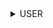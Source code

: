 <details>
<summary>USER</summary>

| URL | Method | Auth Required | Description |
|-----|--------|---------------|-------------|
| `/users/me` | GET | True | Retrieve authenticated user profile |

> <details>
> <summary>Response body</summary>
>
> ```json
> {
>    "statusCode": 200,
>    "data": {
>        "name": "ahrak nivah",
>        "email": "enyyvish@gmail.com",
>        "role": "CUSTOMER",
>        "is_verified": true,
>        "subscription_id": "6826d68a0fbea0d79998ef43",
>        "userId": "6826d68a0fbea0d79998ef45",
>        "created_at": "2025-05-16T06:09:14.000Z",
>        "is_deleted": false,
>        "updated_at": "2025-05-16T06:09:14.513Z",
>        "subscription": {
>            "_id": "6826d68a0fbea0d79998ef43",
>            "type": "HOBBY",
>            "key_limit": 2,
>            "usage_limit": 500,
>            "usage_count": 0,
>            "is_active": true,
>            "updated_at": "2025-05-16T06:09:14.288Z"
>        },
>        "keys": []
>    }
>}
> ```
> 
> **Response:** `200 OK` - User profile retrieved successfully</br>
> **Response:** `401 Unauthorized` - Not authenticated</br>
> **Response:** `404 Not Found` - User not found
> </details>

<details>
<summary>Api Flow diagram</summary>

```mermaid
 flowchart TD
%% API Flow: GET /users/me
Start[GET /users/me] --> Auth{Authorized?}

Auth -->|No| Auth401[Return 401 Unauthorized]
Auth -->|Yes| ExtractUserId[Extract userId from token]

ExtractUserId --> GetUser[Get User Data]
GetUser --> UserExists{User exists?}

UserExists -->|No| User404[Return 404 User Not Found]
UserExists -->|Yes| GetSubscription[Fetch Subscription]

GetSubscription --> SubExists{Subscription?}
SubExists -->|No| Partial206[Return 206 Partial Content]
SubExists -->|Yes| GetKeys[Get API Keys]

GetKeys --> KeysFound{Keys?}
KeysFound -->|No| Partial206
KeysFound -->|Yes| FormatData[Build Full User Profile Response]

FormatData --> FormatSuccess{Format Successful?}
FormatSuccess -->|No| FormatError500[Return 500 Internal Server Error]
FormatSuccess -->|Yes| Success200[Return 200 OK]

classDef startEnd fill:#81C8FF,stroke:#4682B4,stroke-width:2px,color:#000;
classDef decision fill:#FFD54F,stroke:#FFB300,stroke-width:2px,color:#000;
classDef success fill:#A5D6A7,stroke:#388E3C,stroke-width:2px,color:#000;
classDef error fill:#EF9A9A,stroke:#D32F2F,stroke-width:2px,color:#000;
classDef warning fill:#FFCC80,stroke:#F57C00,stroke-width:2px,color:#000;

class Start,Success200 startEnd
class Auth,UserExists,SubExists,KeysFound,FormatSuccess decision
class Success200 success
class Auth401,User404,FormatError500 error
class Partial206 warning

``` 
</details>
---
| URL | Method | Auth Required | Description |
|-----|--------|---------------|-------------|
| `/users/me` | PATCH | True | Update user profile details |

> <details>
> <summary>Request body</summary>
>
> ```json
>  {
>    "name": "local lamma"
>  }
>
> ```
> </details>
>
> <details>
> <summary>Response body</summary>
>
> ```json
> {
>   "statusCode" : 200
> }
> ```
> 
> **Response:** `200 OK` - Profile updated successfully</br>
> **Response:** `400 Bad Request` - Invalid input data</br>
> **Response:** `401 Unauthorized` - Not authenticated
> </details>

<details>
<summary>Api Flow diagram</summary>

```mermaid
flowchart TD
%% API Flow: PATCH /users/me
Start[PATCH /users/me<br/>Request Body: name] --> Auth{Authorized?}

Auth -->|No| Auth401[Return 401 Unauthorized]
Auth -->|Yes| ExtractUserId[Extract userId from token]

ExtractUserId --> ValidateInput[Validate Request Body]
ValidateInput --> InputValid{Input Valid?}

InputValid -->|No| Input422[Return 422 Invalid Input Data]
InputValid -->|Yes| GetUser[Get User Data]

GetUser --> UserExists{User exists?}

UserExists -->|No| User404[Return 404 User Not Found]
UserExists -->|Yes| UpdateUser[Update User Profile]

UpdateUser --> UpdateSuccess{Update Successful?}
UpdateSuccess -->|No| Server500[Return 500 Internal Error]
UpdateSuccess -->|Yes| Success200[Return 200 OK]

classDef startEnd fill:#81C8FF,stroke:#4682B4,stroke-width:2px,color:#000;
classDef decision fill:#FFD54F,stroke:#FFB300,stroke-width:2px,color:#000;
classDef success fill:#A5D6A7,stroke:#388E3C,stroke-width:2px,color:#000;
classDef error fill:#EF9A9A,stroke:#D32F2F,stroke-width:2px,color:#000;
classDef warning fill:#FFCC80,stroke:#F57C00,stroke-width:2px,color:#000;

class Start,Success200 startEnd
class Auth,InputValid,UserExists,UpdateSuccess decision
class Success200 success
class Auth401,Input422,User404,Server500 error

```
</details>

---
| URL | Method | Auth Required | Description |
|-----|--------|---------------|-------------|
| `/users/me` | DELETE | True | Permanently delete the user account |

> <details>
> <summary>Response body</summary>
>
> ```json
> {
>   "statusCode": 200
> }
> ```
> 
> **Response:** `200 OK` - Account deleted successfully</br>
> **Response:** `401 Unauthorized` - Not authenticated</br>
> **Response:** `404 Not Found` - User not found
> </details>


<details>
<summary>Api Flow diagram</summary>

```mermaid
flowchart TD
%% API Flow: DELETE /users/me
Start[DELETE /users/me] --> Auth{Authorized?}

Auth -->|No| Auth401[Return 401 Unauthorized]
Auth -->|Yes| ExtractUserId[Extract userId from token]

ExtractUserId --> GetUser[Get User Data]
GetUser --> UserExists{User exists?}

UserExists -->|No| User404[Return 404 User Not Found]
UserExists -->|Yes| SoftDelete[Set is_deleted = true]

SoftDelete --> UpdateUser[Update User in Database]
UpdateUser --> UpdateSuccess{Update Successful?}

UpdateSuccess -->|No| Server500[Return 500 Internal Server Error]
UpdateSuccess -->|Yes| ClearCookies[Clear Session Cookies]

ClearCookies --> Success200[Return 200 OK]

classDef startEnd fill:#81C8FF,stroke:#4682B4,stroke-width:2px,color:#000;
classDef decision fill:#FFD54F,stroke:#FFB300,stroke-width:2px,color:#000;
classDef success fill:#A5D6A7,stroke:#388E3C,stroke-width:2px,color:#000;
classDef error fill:#EF9A9A,stroke:#D32F2F,stroke-width:2px,color:#000;
classDef warning fill:#FFCC80,stroke:#F57C00,stroke-width:2px,color:#000;

class Start,Success200 startEnd
class Auth,UserExists,UpdateSuccess decision
class Success200 success
class Auth401,User404,Server500 error
class SoftDelete,UpdateUser,ClearCookies process

```
</details>
---
| URL | Method | Auth Required | Description |
|-----|--------|---------------|-------------|
| `/users/me/api-key` | POST | True | Generate a new API key |

> <details>
> <summary>Request body</summary>
>
> ```json
> {
>   "key_description": "sample key"
> }
> ```
> </details>
>
> <details>
> <summary>Response body</summary>
>
> ```json
> {
>    "statusCode": 200,
>    "data": {
>        "key_description": "sample key",
>        "subscription_id": "6826d68a0fbea0d79998ef43",
>        "_id": "684d52e03469f433197aa44a",
>        "api_key": "10E38C50555040A2A0220B6DB0AFDAE4",
>        "updated_at": "2025-06-14T10:45:52.395Z",
>        "__v": 0
>    }
> }
> ```
> 
> **Response:** `200 OK` - API key generated successfully</br>
> **Response:** `400 Bad Request` - Invalid input data</br>
> **Response:** `401 Unauthorized` - Not authenticated</br>
> **Response:** `403 Forbidden` - Key limit reached
> </details>

<details>
<summary>Api Flow diagram</summary>

```mermaid
flowchart TD
%% API Flow: POST /users/me/api-key
Start[POST /users/me/api-key<br/>Request Body: key_description] --> Auth{Authorized?}

Auth -->|No| Auth401[Return 401 Unauthorized]
Auth -->|Yes| ExtractUserId[Extract userId from token]

ExtractUserId --> ValidateInput[Validate Request Body]
ValidateInput --> InputValid{Input Valid?}

InputValid -->|No| Input422[Return 422 Invalid Input Data]
InputValid -->|Yes| GetUser[Get User Data]

GetUser --> UserExists{User exists?}
UserExists -->|No| User404[Return 404 User Not Found]
UserExists -->|Yes| GetSubscription[Fetch Subscription]

GetSubscription --> CheckLimit{Check Key Limit?}
CheckLimit -->|Exceeded| Limit403[Return 403 Key Limit Reached]
CheckLimit -->|Within Limit| GenerateKey[Generate New API Key]

GenerateKey --> UpdateUser[Update User Keys Array]
UpdateUser --> CreateSuccess{Creation Successful?}

CreateSuccess -->|No| Server500[Return 500 Internal Server Error]
CreateSuccess -->|Yes| Success200[Return 200 OK + Key Data]

classDef startEnd fill:#81C8FF,stroke:#4682B4,stroke-width:2px,color:#000;
classDef decision fill:#FFD54F,stroke:#FFB300,stroke-width:2px,color:#000;
classDef success fill:#A5D6A7,stroke:#388E3C,stroke-width:2px,color:#000;
classDef error fill:#EF9A9A,stroke:#D32F2F,stroke-width:2px,color:#000;
classDef warning fill:#FFCC80,stroke:#F57C00,stroke-width:2px,color:#000;

class Start,Success200 startEnd
class Auth,InputValid,UserExists,CheckLimit,CreateSuccess decision
class Success200 success
class Auth401,Input422,User404,Server500 error
class Limit403 warning

```
</details>
---
| URL | Method | Auth Required | Description |
|-----|--------|---------------|-------------|
| `/users/me/api-key/:keyId` | DELETE | True | Revoke an API key |

> <details>
> <summary>Response body</summary>
>
> ```json
> {
>   "statusCode":200
> }
> ```
> 
> **Response:** `200 OK` - API key revoked successfully</br>
> **Response:** `401 Unauthorized` - Not authenticated</br>
> **Response:** `404 Not Found` - API key not found
> </details>

<details>
<summary>Api Flow diagram</summary>

 ```mermaid
flowchart TD
%% API Flow: DELETE /users/me/api-key/:keyId
Start[DELETE /users/me/api-key/:keyId<br/>Param: keyId] --> Auth{Authorized?}

Auth -->|No| Auth401[Return 401 Unauthorized]
Auth -->|Yes| ExtractUserId[Extract userId from token]

ExtractUserId --> ExtractKeyId[Extract keyId from params]
ExtractKeyId --> GetKey[Get API Key Data]

GetKey --> KeyExists{Key exists?}
KeyExists -->|No| Key404[Return 404 API Key Not Found]
KeyExists -->|Yes| CheckOwnership{User Owns Key?}

CheckOwnership -->|No| Key404
CheckOwnership -->|Yes| DeleteKey[Delete API Key]

DeleteKey --> UpdateUser[Remove from User Keys Array]
UpdateUser --> DeleteSuccess{Deletion Successful?}

DeleteSuccess -->|No| Server500[Return 500 Internal Server Error]
DeleteSuccess -->|Yes| Success200[Return 200 OK]

classDef startEnd fill:#81C8FF,stroke:#4682B4,stroke-width:2px,color:#000;
classDef decision fill:#FFD54F,stroke:#FFB300,stroke-width:2px,color:#000;
classDef success fill:#A5D6A7,stroke:#388E3C,stroke-width:2px,color:#000;
classDef error fill:#EF9A9A,stroke:#D32F2F,stroke-width:2px,color:#000;
classDef warning fill:#FFCC80,stroke:#F57C00,stroke-width:2px,color:#000;

class Start,Success200 startEnd
class Auth,KeyExists,CheckOwnership,DeleteSuccess decision
class Success200 success
class Auth401,Key404,Server500 error

```
</details>
---
| URL | Method | Auth Required | Description |
|-----|--------|---------------|-------------|
| `/users/me/password` | PUT | True | Update user password |

> <details>
> <summary>Request body</summary>
>
> ```json
> {
>   "currPassword": "oldPassword123",
>   "newPassword": "newPassword123"
> }
> ```
> </details>
>
> <details>
> <summary>Response body</summary>
>
> ```json
> {
>   "statusCode": 200
> }
> ```
> 
> **Response:** `200 OK` - Password updated successfully</br>
> **Response:** `400 Bad Request` - Invalid input data</br>
> **Response:** `401 Unauthorized` - Not authenticated or invalid current password
> </details>
> <details>


<details>
<summary>Api Flow diagram</summary>

 ```mermaid
flowchart TD
%% API Flow: PUT /users/me/password
Start[PUT /users/me/password<br/>Request Body: currPassword + newPassword] --> Auth{Authorized?}

Auth -->|No| Auth401[Return 401 Unauthorized]
Auth -->|Yes| ExtractUserId[Extract userId from token]

ExtractUserId --> ValidateInput[Validate Request Body]
ValidateInput --> InputValid{Input Valid?}

InputValid -->|No| Input422[Return 422 Invalid Input Data]
InputValid -->|Yes| GetUser[Get User Data]

GetUser --> UserExists{User exists?}
UserExists -->|No| User404[Return 404 User Not Found]
UserExists -->|Yes| VerifyPassword[Verify Current Password]

VerifyPassword --> PasswordMatch{Password Matches?}
PasswordMatch -->|No| Password400[Return 400 Incorrect Password]
PasswordMatch -->|Yes| HashNewPassword[Hash New Password]

HashNewPassword --> UpdateUser[Update User Password]
UpdateUser --> UpdateSuccess{Update Successful?}

UpdateSuccess -->|No| Server500[Return 500 Internal Server Error]
UpdateSuccess -->|Yes| Success200[Return 200 OK]

classDef startEnd fill:#81C8FF,stroke:#4682B4,stroke-width:2px,color:#000;
classDef decision fill:#FFD54F,stroke:#FFB300,stroke-width:2px,color:#000;
classDef success fill:#A5D6A7,stroke:#388E3C,stroke-width:2px,color:#000;
classDef error fill:#EF9A9A,stroke:#D32F2F,stroke-width:2px,color:#000;
classDef warning fill:#FFCC80,stroke:#F57C00,stroke-width:2px,color:#000;

class Start,Success200 startEnd
class Auth,InputValid,UserExists,PasswordMatch,UpdateSuccess decision
class Success200 success
class Auth401,Input422,User404,Password400,Server500 error

```
</details>
---
| URL | Method | Auth Required | Description |
|-----|--------|---------------|-------------|
| `/users/me/request` | POST | True | Raise logo Request |

> <details>
> <summary>Request body</summary>
>
> ```json
> {
>   "user_id": "6826d68a0fbea0d79998ef45",
>   "companyUrl": "https://company.com"
> }
> ```
> </details>
>
> <details>
> <summary>Response body</summary>
>
> ```json
> {
>   "statusCode": 200
> }
> ```
> 
> **Response:** `200 OK` - Logo request submitted successfully</br>
> **Response:** `400 Bad Request` - Invalid input data</br>
> **Response:** `401 Unauthorized` - Not authenticated
> </details>


<details>
<summary>Api Flow diagram</summary>

```mermaid
flowchart TD
%% API Flow: POST /users/me/request
Start[POST /users/me/request<br/>Request Body: user_id + companyUrl] --> Auth{Authorized?}

Auth -->|No| Auth401[Return 401 Unauthorized]
Auth -->|Yes| ExtractUserId[Extract userId from token]

ExtractUserId --> ValidateInput[Validate Request Body]
ValidateInput --> InputValid{Input Valid?}

InputValid -->|No| Input400[Return 400 Invalid Input Data]
InputValid -->|Yes| CheckUser[Verify User ID Matches]

CheckUser --> UserMatch{User ID Matches?}
UserMatch -->|No| User403[Return 403 Forbidden]
UserMatch -->|Yes| CreateRequest[Create Logo Request]

CreateRequest --> CreateSuccess{Creation Successful?}
CreateSuccess -->|No| Server500[Return 500 Internal Server Error]
CreateSuccess -->|Yes| Success200[Return 200 OK]

classDef startEnd fill:#81C8FF,stroke:#4682B4,stroke-width:2px,color:#000;
classDef decision fill:#FFD54F,stroke:#FFB300,stroke-width:2px,color:#000;
classDef success fill:#A5D6A7,stroke:#388E3C,stroke-width:2px,color:#000;
classDef error fill:#EF9A9A,stroke:#D32F2F,stroke-width:2px,color:#000;
classDef warning fill:#FFCC80,stroke:#F57C00,stroke-width:2px,color:#000;

class Start,Success200 startEnd
class Auth,InputValid,UserMatch,CreateSuccess decision
class Success200 success
class Auth401,Input400,User403,Server500 error

```
</details>
